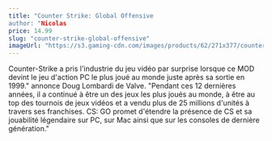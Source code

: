 ```yaml
---
title: "Counter Strike: Global Offensive
author: "Nicolas
price: 14.99
slug: "counter-strike-global-offensive"
imageUrl: "https://s3.gaming-cdn.com/images/products/62/271x377/counter-strike-global-offensive-prime-status-upgrade-cover.jpg"
---
```


Counter-Strike a pris l'industrie du jeu vidéo par surprise lorsque ce MOD devint le jeu d'action PC le plus joué au monde juste après sa sortie en 1999." annonce Doug Lombardi de Valve. "Pendant ces 12 dernières années, il a continué à être un des jeux les plus joués au monde, à être au top des tournois de jeux vidéos et a vendu plus de 25 millions d'unités à travers ses franchises. CS: GO promet d'étendre la présence de CS et sa jouabilité légendaire sur PC, sur Mac ainsi que sur les consoles de dernière génération."
